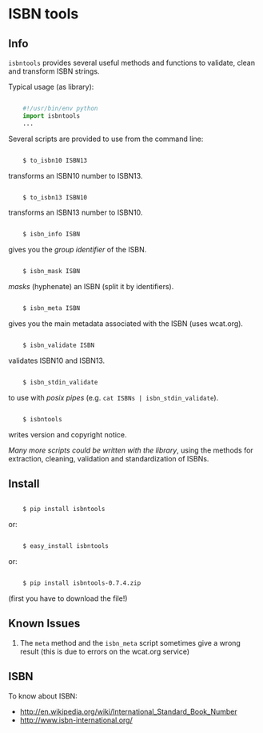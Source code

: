 ISBN tools
==========

Info
----

`isbntools` provides several useful methods and functions
to validate, clean and transform ISBN strings.

Typical usage (as library):

```python

    #!/usr/bin/env python
    import isbntools
    ...
```

Several scripts are provided to use from the command line:

```bash

    $ to_isbn10 ISBN13
```
transforms an ISBN10 number to ISBN13.

```bash

    $ to_isbn13 ISBN10
```
transforms an ISBN13 number to ISBN10.

```bash

    $ isbn_info ISBN
```
gives you the *group identifier* of the ISBN.

```bash

    $ isbn_mask ISBN
```
*masks* (hyphenate) an ISBN (split it by identifiers).

```bash

    $ isbn_meta ISBN
```
gives you the main metadata associated with the ISBN (uses wcat.org).

```bash

    $ isbn_validate ISBN
```
validates ISBN10 and ISBN13.

```bash

    $ isbn_stdin_validate
```
to use with *posix pipes* (e.g. `cat ISBNs | isbn_stdin_validate`).

```bash

    $ isbntools
```
writes version and copyright notice.

*Many more scripts could be written with the library*,
using the methods for extraction, cleaning, validation and standardization of ISBNs.


Install
-------

```bash

    $ pip install isbntools
```
or:

```bash

    $ easy_install isbntools
```
or:

```bash

    $ pip install isbntools-0.7.4.zip
```
(first you have to download the file!)


Known Issues
------------

1. The `meta` method and the `isbn_meta` script sometimes give a wrong result
   (this is due to errors on the wcat.org service)


ISBN
----

To know about ISBN:

* http://en.wikipedia.org/wiki/International_Standard_Book_Number
* http://www.isbn-international.org/

